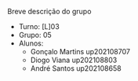 Breve descrição do grupo

* Turno: [L]03
* Grupo: 05
* Alunos:
    - Gonçalo Martins up202108707
    - Diogo Viana up202108803
    - André Santos up202108658	
